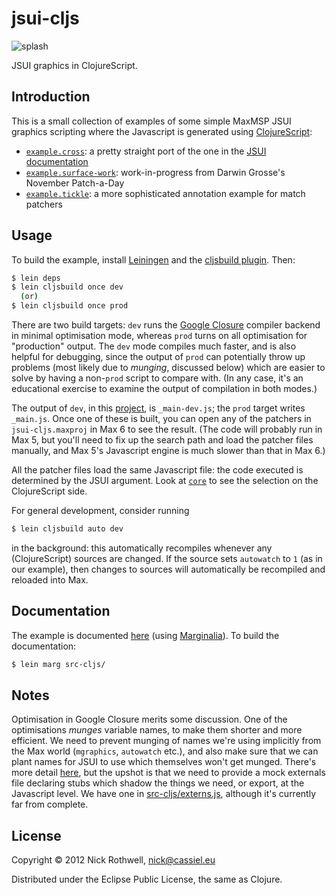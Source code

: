 # jsui-cljs

![splash](https://github.com/downloads/cassiel/jsui-cljs/jsui-splash-2.png)

JSUI graphics in ClojureScript.

## Introduction

This is a small collection of examples of some simple MaxMSP JSUI
graphics scripting where the Javascript is generated using
[ClojureScript][cljs]:

- [`example.cross`][cross]: a pretty straight port of the one
  in the [JSUI documentation][jsmgraphics]
- [`example.surface-work`][surface]: work-in-progress from Darwin
  Grosse's November Patch-a-Day
- [`example.tickle`][tickle]: a more sophisticated annotation example
  for match patchers

[cross]: https://github.com/downloads/cassiel/jsui-cljs/uberdoc.html#example.cross
[surface]: https://github.com/downloads/cassiel/jsui-cljs/uberdoc.html#example.surface-work
[tickle]: https://github.com/downloads/cassiel/jsui-cljs/uberdoc.html#example.tickle

## Usage

To build the example, install [Leiningen][lein] and the
[cljsbuild plugin][lein-cljsbuild]. Then:

```bash
$ lein deps
$ lein cljsbuild once dev
  (or)
$ lein cljsbuild once prod
```

There are two build targets: `dev` runs the [Google Closure][closure]
compiler backend in minimal optimisation mode, whereas `prod` turns on
all optimisation for "production" output. The `dev` mode compiles much faster,
and is also helpful for debugging, since the output of `prod` can
potentially throw up problems (most likely due to *munging*, discussed
below) which are easier to solve by having a non-`prod` script to
compare with. (In any case, it's an educational exercise to examine the
output of compilation in both modes.)

The output of `dev`, in this [project][proj], is `_main-dev.js`; the
`prod` target writes `_main.js`. Once one of these is built, you can
open any of the patchers in `jsui-cljs.maxproj` in Max 6 to see the
result. (The code will probably run in Max 5, but you'll need to fix up
the search path and load the patcher files manually, and Max 5's
Javascript engine is much slower than that in Max 6.)

All the patcher files load the same Javascript file: the code executed
is determined by the JSUI argument. Look at [`core`][core] to see the
selection on the ClojureScript side.

[core]: http://cloud.github.com/downloads/cassiel/jsui-cljs/uberdoc.html#core

For general development, consider running

```bash
$ lein cljsbuild auto dev
```

in the background: this automatically recompiles whenever any
(ClojureScript) sources are changed. If the source sets `autowatch` to
`1` (as in our example), then changes to sources will automatically be
recompiled and reloaded into Max.

## Documentation

The example is documented [here][docs] (using
[Marginalia][marginalia]). To build the documentation:

```bash
$ lein marg src-cljs/
```

## Notes

Optimisation in Google Closure merits some discussion. One of the
optimisations *munges* variable names, to make them shorter and more
efficient. We need to prevent munging of names we're using implicitly
from the Max world (`mgraphics`, `autowatch` etc.), and also make sure
that we can plant names for JSUI to use which themselves won't get
munged. There's more detail [here][luke], but the upshot is that we need
to provide a mock externals file declaring stubs which shadow the things
we need, or export, at the Javascript level. We have one in
[src-cljs/externs.js][externs], although it's currently far from complete.

## License

Copyright © 2012 Nick Rothwell, nick@cassiel.eu

Distributed under the Eclipse Public License, the same as Clojure.

[jsmgraphics]: http://www.cycling74.com/docs/max6/dynamic/c74_docs.html#jsmgraphics
[cljs]: https://github.com/clojure/clojurescript
[lein]: https://github.com/technomancy/leiningen
[lein-cljsbuild]: https://github.com/emezeske/lein-cljsbuild
[closure]: https://developers.google.com/closure/compiler/
[docs]: https://github.com/downloads/cassiel/jsui-cljs/uberdoc.html
[marginalia]: http://fogus.me/fun/marginalia/
[luke]: http://lukevanderhart.com/2011/09/30/using-javascript-and-clojurescript.html
[externs]: /cassiel/jsui-cljs/blob/master/src-cljs/externs.js
[proj]: /cassiel/jsui-cljs/blob/master/project.clj
